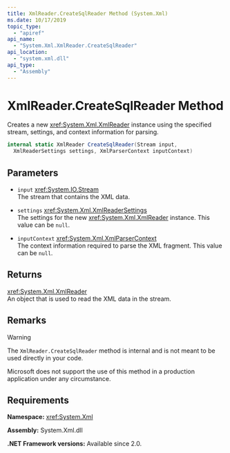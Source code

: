 ```yaml
---
title: XmlReader.CreateSqlReader Method (System.Xml)
ms.date: 10/17/2019
topic_type:
  - "apiref"
api_name:
  - "System.Xml.XmlReader.CreateSqlReader"
api_location:
  - "system.xml.dll"
api_type:
  - "Assembly"
---
```

# XmlReader.CreateSqlReader Method

Creates a new <xref:System.Xml.XmlReader> instance using the specified stream, settings, and context information for parsing.

```csharp
internal static XmlReader CreateSqlReader(Stream input,
  XmlReaderSettings settings, XmlParserContext inputContext)
```

## Parameters

- `input` <xref:System.IO.Stream>  
  The stream that contains the XML data.

- `settings` <xref:System.Xml.XmlReaderSettings>  
  The settings for the new <xref:System.Xml.XmlReader> instance. This value can be `null`.

- `inputContext` <xref:System.Xml.XmlParserContext>  
  The context information required to parse the XML fragment. This value can be `null`.

## Returns

<xref:System.Xml.XmlReader>  
An object that is used to read the XML data in the stream.

## Remarks

> [!WARNING]
> The `XmlReader.CreateSqlReader` method is internal and is not meant to be used directly in your code.
>
> Microsoft does not support the use of this method in a production application under any circumstance.

## Requirements

**Namespace:** <xref:System.Xml>

**Assembly:** System.Xml.dll

**.NET Framework versions:** Available since 2.0.
